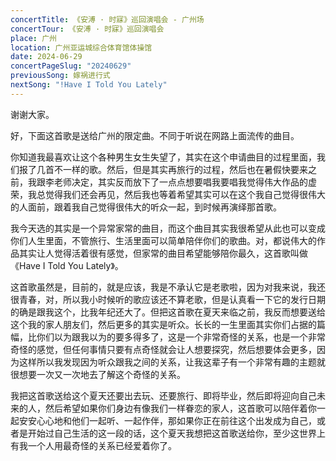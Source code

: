 ```yaml
---
concertTitle: 《安溥 · 时寐》巡回演唱会 - 广州场
concertTour: 《安溥 · 时寐》巡回演唱会
place: 广州
location: 广州亚运城综合体育馆体操馆
date: 2024-06-29
concertPageSlug: "20240629"
previousSong: 嫁祸进行式
nextSong: "!Have I Told You Lately"
---
```

谢谢大家。

好，下面这首歌是送给广州的限定曲。不同于听说在网路上面流传的曲目。

你知道我最喜欢让这个各种男生女生失望了，其实在这个申请曲目的过程里面，我们报了几首不一样的歌。然后，但是其实再旅行的过程，然后也在暑假快要来之前，我跟李老师决定，其实反而放下了一点点想要唱我要唱我觉得伟大作品的虚荣，我总觉得我们还会再见，然后我也等着希望其实可以在这个我自己觉得很伟大的人面前，跟着我自己觉得很伟大的听众一起，到时候再演绎那首歌。

我今天选的其实是一个异常家常的曲目，而这个曲目其实我很希望从此也可以变成你们人生里面，不管旅行、生活里面可以简单陪伴你们的歌曲。对，都说伟大的作品其实让人觉得活着很有感觉，但家常的曲目希望能够陪你最久，这首歌叫做《Have I Told You Lately》。

这首歌虽然是，目前的，就是应该，我是不承认它是老歌啦，因为对我来说，我还很青春，对，所以我小时候听的歌应该还不算老歌，但是认真看一下它的发行日期的确是跟我这个，比我年纪还大了。但把这首歌在夏天来临之前，我反而想要送给这个我的家人朋友们，然后更多的其实是听众。长长的一生里面其实你们占据的篇幅，比你们以为跟我以为的要多得多了，这是一个非常奇怪的关系，也是一个非常奇怪的感觉，但任何事情只要有点奇怪就会让人想要探究，然后想要体会更多，因为这样所以我发现因为听众跟我之间的关系，让我这辈子有一个非常有趣的主题就很想要一次又一次地去了解这个奇怪的关系。

我把这首歌送给这个夏天还要出去玩、还要旅行、即将毕业，然后即将迎向自己未来的人，然后希望如果你们身边有像我们一样眷恋的家人，这首歌可以陪伴着你一起安安心心地和他们一起听、一起作伴，那如果你正在前往这个出发成为自己，或者是开始过自己生活的这一段的话，这个夏天我想把这首歌送给你，至少这世界上有我一个人用最奇怪的关系已经爱着你了。